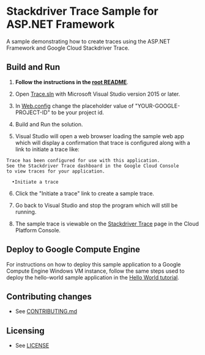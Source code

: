 # Stackdriver Trace Sample for ASP.NET Framework

A sample demonstrating how to create traces using the ASP.NET Framework and Google Cloud Stackdriver Trace.

## Build and Run

1.  **Follow the instructions in the [root README](../../README.md)**.

2.  Open [Trace.sln](Trace.sln) with Microsoft Visual Studio version 2015 or
later.

3. In [Web.config](Web.config) change the placeholder value of
"YOUR-GOOGLE-PROJECT-ID" to be your project id.

4. Build and Run the solution.

5. Visual Studio will open a web browser loading the sample web app which will
display a confirmation that trace is configured along with a link to initiate
a trace like:

  ```
  Trace has been configured for use with this application.
  See the Stackdriver Trace dashboard in the Google Cloud Console
  to view traces for your application.

    •Initiate a trace
  ```

6. Click the "Initiate a trace" link to create a sample trace.

7. Go back to Visual Studio and stop the program which will still be running.

8. The sample trace is viewable on the
[Stackdriver Trace](https://console.cloud.google.com/traces) page in the
Cloud Platform Console.

## Deploy to Google Compute Engine

For instructions on how to deploy this sample application to a Google Compute Engine Windows VM instance, follow the same steps used to deploy the hello-world sample application in the
[Hello World tutorial](https://cloud.google.com/dotnet/docs/getting-started/hello-world#running_hello_world_on_google_cloud_platform).

## Contributing changes

* See [CONTRIBUTING.md](../../CONTRIBUTING.md)

## Licensing

* See [LICENSE](../../LICENSE)
